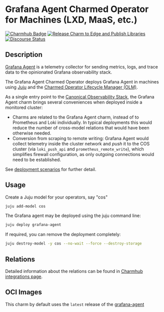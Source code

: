 # Grafana Agent Charmed Operator for Machines (LXD, MaaS, etc.)

[![Charmhub Badge](https://charmhub.io/grafana-agent/badge.svg)](https://charmhub.io/grafana-agent)
[![Release Charm to Edge and Publish Libraries](https://github.com/canonical/grafana-agent-operator/actions/workflows/release.yaml/badge.svg)](https://github.com/canonical/grafana-agent-operator/actions/workflows/release.yaml)
[![Discourse Status](https://img.shields.io/discourse/status?server=https%3A%2F%2Fdiscourse.charmhub.io&style=flat&label=CharmHub%20Discourse)](https://discourse.charmhub.io)

## Description

[Grafana Agent](https://github.com/grafana/agent) is a telemetry collector for sending metrics,
logs, and trace data to the opinionated Grafana observability stack.

The Grafana Agent Charmed Operator deploys Grafana Agent in machines using [Juju](https://juju.is)
and the [Charmed Operator Lifecycle Manager (OLM)](https://juju.is/docs/olm).

As a single entry point to the [Canonical Observability Stack](https://charmhub.io/cos-lite), the Grafana Agent charm
brings several conveniences when deployed inside a monitored cluster:

- Charms are related to the Grafana Agent charm, instead of to Prometheus and
  Loki individually. In typical deployments this would reduce the number of
  cross-model relations that would have been otherwise needed.
- Conversion from scraping to remote writing: Grafana Agent would collect
  telemetry inside the cluster network and _push_ it to the COS cluster (via
  `loki_push_api` and `prometheus_remote_write`), which simplifies firewall
  configuration, as only outgoing connections would need to be established.

See [deployment scenarios](https://github.com/canonical/grafana-agent-operator/blob/main/INTEGRATING.md#deployment-scenarios)
for further detail.

## Usage

Create a Juju model for your operators, say "cos"

```bash
juju add-model cos
```

The Grafana agent may be deployed using the juju command line:

```bash
juju deploy grafana-agent
```

If required, you can remove the deployment completely:

```bash
juju destroy-model -y cos --no-wait --force --destroy-storage
```

## Relations

Detailed information about the relations can be found in [Charmhub integrations page](https://charmhub.io/grafana-agent/integrations).


## OCI Images

This charm by default uses the `latest` release of the [grafana-agent](http://ghcr.io/canonical/grafana-agent)
